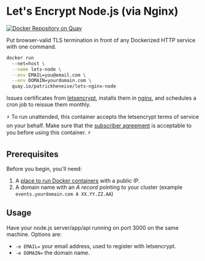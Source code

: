 # Let's Encrypt Node.js (via Nginx)

[![Docker Repository on Quay](https://quay.io/repository/patrickheneise/lets-nginx-node/status "Docker Repository on Quay")](https://quay.io/repository/patrickheneise/lets-nginx-node)

Put browser-valid TLS termination in front of any Dockerized HTTP service with one command.

```bash
docker run
  --net=host \
  --name lets-node \
  --env EMAIL=you@email.com \
  --env DOMAIN=yourdomain.com \
  quay.io/patrickheneise/lets-nginx-node
```

Issues certificates from [letsencrypt](https://letsencrypt.org/), installs them in [nginx](https://www.nginx.com/), and schedules a cron job to reissue them monthly.

:zap: To run unattended, this container accepts the letsencrypt terms of service on your behalf. Make sure that the [subscriber agreement](https://letsencrypt.org/repository/) is acceptable to you before using this container. :zap:

## Prerequisites

Before you begin, you'll need:

 1. A [place to run Docker containers](https://www.digitalocean.com/?refcode=f962f6792618) with a public IP.
 2. A domain name with an *A record* pointing to your cluster (example `events.yourdomain.com A XX.YY.ZZ.AA`)

## Usage

Have your node.js server/app/api running on port 3000 on the same machine. Options are:

 * `-e EMAIL=` your email address, used to register with letsencrypt.
 * `-e DOMAIN=` the domain name.
